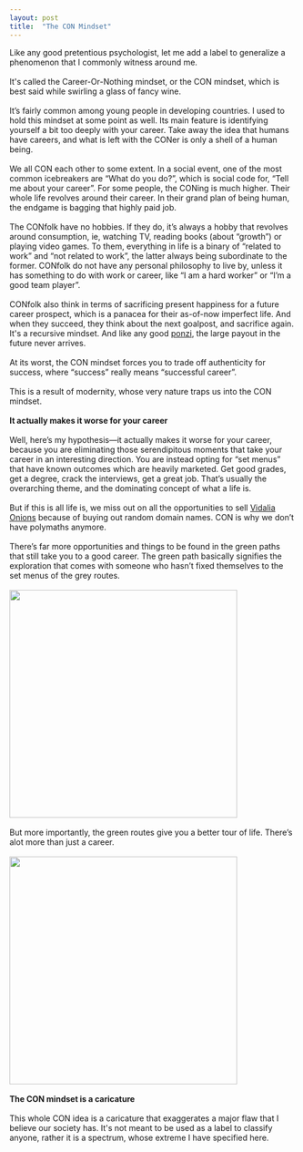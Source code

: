 ```yaml
---
layout: post
title:  "The CON Mindset"
---
```


<div dir="ltr">Like any good pretentious psychologist, let me add a label to generalize a phenomenon that I commonly witness around me.<br><br>It&#39;s called the Career-Or-Nothing mindset, or the CON mindset, which is best said while swirling a glass of fancy wine.<br><br>It’s fairly common among young people in developing countries. I used to hold this mindset at some point as well. Its main feature is identifying yourself a bit too deeply with your career. Take away the idea that humans have careers, and what is left with the CONer is only a shell of a human being.<br><br>We all CON each other to some extent. In a social event, one of the most common icebreakers are “What do you do?”, which is social code for, “Tell me about your career”. For some people, the CONing is much higher. Their whole life revolves around their career. In their grand plan of being human, the endgame is bagging that highly paid job.<br><br><div>The CONfolk have no hobbies. If they do, it’s always a hobby that revolves around consumption, ie, watching TV, reading books (about “growth”) or playing video games. To them, everything in life is a binary of “related to work” and “not related to work”, the latter always being subordinate to the former. CONfolk do not have any personal philosophy to live by, unless it has something to do with work or career, like “I am a hard worker” or “I’m a good team player”.</div><div><br></div>CONfolk also think in terms of sacrificing present happiness for a future career prospect, which is a panacea for their as-of-now imperfect life. And when they succeed, they think about the next goalpost, and sacrifice again. It&#39;s a recursive mindset. And like any good <a href="https://atharvaraykar.me/stories/ebiz.html">ponzi</a>, the large payout in the future never arrives.<br><br>At its worst, the CON mindset forces you to trade off authenticity for success, where “success” really means “successful career”.<br><br>This is a result of modernity, whose very nature traps us into the CON mindset.<br><br><div><b>It actually makes it worse for your career</b></div><div><b><br></b></div>Well, here’s my hypothesis—it actually makes it worse for your career, because you are eliminating those serendipitous moments that take your career in an interesting direction. You are instead opting for “set menus” that have known outcomes which are heavily marketed. Get good grades, get a degree, crack the interviews, get a great job. That’s usually the overarching theme, and the dominating concept of what a life is.<br><br>But if this is all life is, we miss out on all the opportunities to sell <a href="https://www.deepsouthventures.com/i-sell-onions-on-the-internet/">Vidalia Onions</a>
 because of buying out random domain names. CON is why we don’t have polymaths anymore.<br><br><div>There’s far more opportunities and things to be found in the green paths that still take you to a good career. The green path basically signifies the exploration that comes with someone who hasn’t fixed themselves to the set menus of the grey routes.</div><div><br></div><div> 
  <img src="https://user-images.githubusercontent.com/24277692/136668645-675771e3-4d2b-42c6-aece-c79dd84b18ac.png" height="400">
  </div><div><br></div>But more importantly, the green routes give you a better tour of life. There’s alot more than just a career. <br><br>
  <img src="https://user-images.githubusercontent.com/24277692/136668647-96f1da05-6b00-4fc7-8f84-628e705aac6c.png" height="400"><br><br><div><b>The CON mindset is a caricature</b></div><div><b><br></b></div>This whole CON idea is a caricature that exaggerates a major flaw that I believe our society has. It&#39;s not meant to be used as a label to classify anyone, rather it is a spectrum, whose extreme I have specified here.<br></div>
